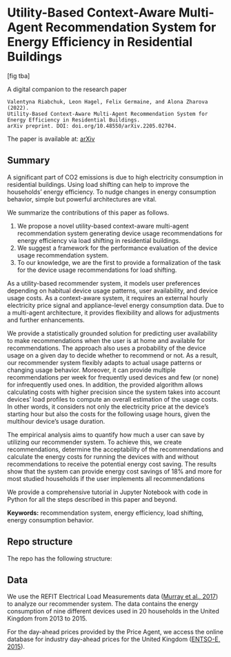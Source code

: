 # Utility-Based Context-Aware Multi-Agent Recommendation System for Energy Efficiency in Residential Buildings

[fig tba]

A digital companion to the research paper 

```
Valentyna Riabchuk, Leon Hagel, Felix Germaine, and Alona Zharova (2022). 
Utility-Based Context-Aware Multi-Agent Recommendation System for Energy Efficiency in Residential Buildings. 
arXiv preprint. DOI: doi.org/10.48550/arXiv.2205.02704.
```
The paper is available at: [arXiv](https://doi.org/10.48550/arXiv.2205.02704)


## Summary 

A significant part of CO2 emissions is due to high electricity consumption in residential buildings. Using load shifting can help to improve the households’ energy efficiency. To nudge changes in energy consumption behavior, simple but powerful architectures are vital. 

We summarize the contributions of this paper as follows. 
1. We propose a novel utility-based context-aware multi-agent recommendation system generating device usage recommendations for energy efficiency via load shifting in residential buildings. 
2. We suggest a framework for the performance evaluation of the device usage recommendation system. 
3. To our knowledge, we are the first to provide a formalization of the task for the device usage recommendations for load shifting.

As a utility-based recommender system, it models user preferences depending on habitual device usage patterns, user availability, and device usage costs. As a context-aware system, it requires an external hourly electricity price signal and appliance-level energy consumption data. Due to a multi-agent architecture, it provides flexibility and allows for adjustments and further enhancements. 

We provide a statistically grounded solution for predicting user availability to make recommendations when the user is at home and available for recommendations. The approach also uses a probability of the device usage on a given day to decide whether to recommend or not. As a result, our recommender system flexibly adapts to actual usage patterns or changing usage behavior. Moreover, it can provide multiple recommendations per week for frequently used devices and few (or none) for infrequently used ones. In addition, the provided algorithm allows calculating costs with higher precision since the system takes into account devices’ load profiles to compute an overall estimation of the usage costs. In other words, it considers not only the electricity price at the device’s starting hour but also the costs for the following usage hours, given the multihour device’s usage duration.

The empirical analysis aims to quantify how much a user can save by utilizing our recommender system. To achieve this, we create recommendations, determine the acceptability of the recommendations and calculate the energy costs for running the devices with and without recommendations to receive the potential energy cost saving. The results show that the system can provide energy cost savings of 18% and more for most studied households if the user implements all recommendations

We provide a comprehensive tutorial in Jupyter Notebook with code in Python for all the steps described in this paper and beyond.

**Keywords:** recommendation system, energy efficiency, load shifting, energy consumption behavior.

## Repo structure

The repo has the following structure:

## Data

We use the REFIT Electrical Load Measurements data ([Murray et al., 2017](https://www.nature.com/articles/sdata2016122)) to analyze our recommender system. The data contains the energy consumption of nine different devices used in 20 households in the United Kingdom from 2013 to 2015. 

For the day-ahead prices provided by the Price Agent, we access the online database for industry day-ahead prices for the United Kingdom ([ENTSO-E, 2015](https://transparency.entsoe.eu/transmission-domain/r2/dayAheadPrices/show)). 
